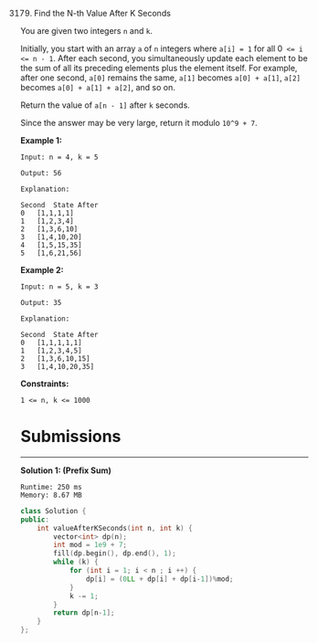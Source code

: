 3179. Find the N-th Value After K Seconds

You are given two integers `n` and `k`.

Initially, you start with an array `a` of `n` integers where `a[i] = 1` for all 0` <= i <= n - 1`. After each second, you simultaneously update each element to be the sum of all its preceding elements plus the element itself. For example, after one second, `a[0]` remains the same, `a[1]` becomes `a[0] + a[1]`, `a[2]` becomes `a[0] + a[1] + a[2]`, and so on.

Return the value of `a[n - 1]` after `k` seconds.

Since the answer may be very large, return it modulo `10^9 + 7`.

 

**Example 1:**
```
Input: n = 4, k = 5

Output: 56

Explanation:

Second	State After
0	[1,1,1,1]
1	[1,2,3,4]
2	[1,3,6,10]
3	[1,4,10,20]
4	[1,5,15,35]
5	[1,6,21,56]
```

**Example 2:**
```
Input: n = 5, k = 3

Output: 35

Explanation:

Second	State After
0	[1,1,1,1,1]
1	[1,2,3,4,5]
2	[1,3,6,10,15]
3	[1,4,10,20,35]
```

**Constraints:**

`1 <= n, k <= 1000`

# Submissions
---
**Solution 1: (Prefix Sum)**
```
Runtime: 250 ms
Memory: 8.67 MB
```
```c++
class Solution {
public:
    int valueAfterKSeconds(int n, int k) {
        vector<int> dp(n);
        int mod = 1e9 + 7;
        fill(dp.begin(), dp.end(), 1);
        while (k) {
            for (int i = 1; i < n ; i ++) {
                dp[i] = (0LL + dp[i] + dp[i-1])%mod;
            }
            k -= 1;
        }
        return dp[n-1];
    }
};
```
